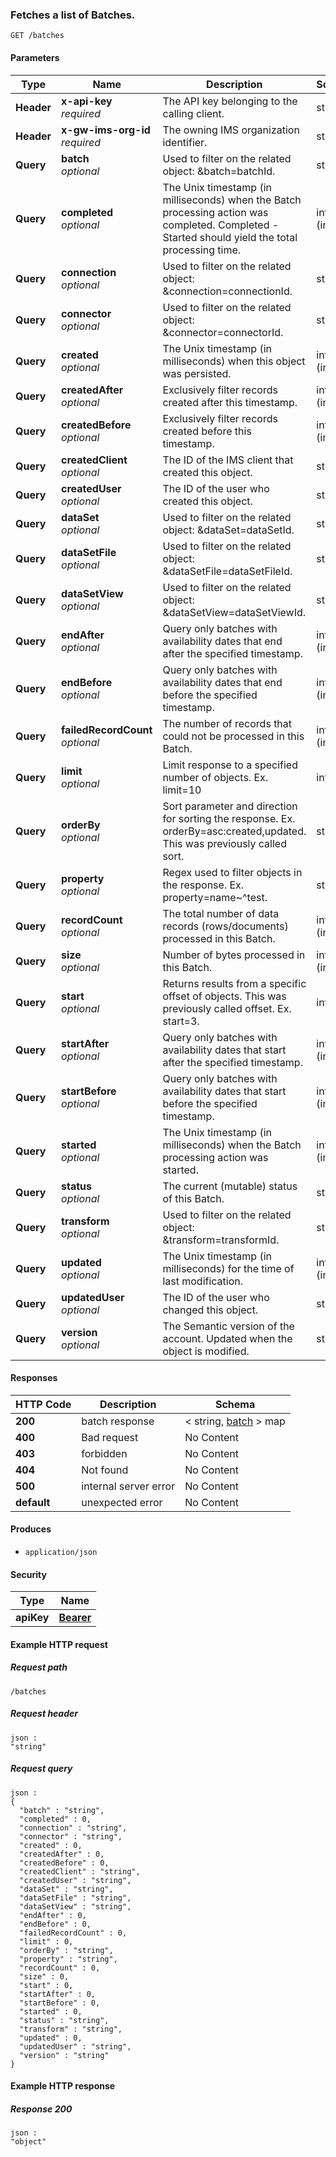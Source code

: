 
<a name="get_batch"></a>
### Fetches a list of Batches.
```
GET /batches
```


#### Parameters

|Type|Name|Description|Schema|
|---|---|---|---|
|**Header**|**x-api-key**  <br>*required*|The API key belonging to the calling client.|string|
|**Header**|**x-gw-ims-org-id**  <br>*required*|The owning IMS organization identifier.|string|
|**Query**|**batch**  <br>*optional*|Used to filter on the related object: &batch=batchId.|string|
|**Query**|**completed**  <br>*optional*|The Unix timestamp (in milliseconds) when the Batch processing action was completed. Completed - Started should yield the total processing time.|integer (int64)|
|**Query**|**connection**  <br>*optional*|Used to filter on the related object: &connection=connectionId.|string|
|**Query**|**connector**  <br>*optional*|Used to filter on the related object: &connector=connectorId.|string|
|**Query**|**created**  <br>*optional*|The Unix timestamp (in milliseconds) when this object was persisted.|integer (int64)|
|**Query**|**createdAfter**  <br>*optional*|Exclusively filter records created after this timestamp.|integer (int64)|
|**Query**|**createdBefore**  <br>*optional*|Exclusively filter records created before this timestamp.|integer (int64)|
|**Query**|**createdClient**  <br>*optional*|The ID of the IMS client that created this object.|string|
|**Query**|**createdUser**  <br>*optional*|The ID of the user who created this object.|string|
|**Query**|**dataSet**  <br>*optional*|Used to filter on the related object: &dataSet=dataSetId.|string|
|**Query**|**dataSetFile**  <br>*optional*|Used to filter on the related object: &dataSetFile=dataSetFileId.|string|
|**Query**|**dataSetView**  <br>*optional*|Used to filter on the related object: &dataSetView=dataSetViewId.|string|
|**Query**|**endAfter**  <br>*optional*|Query only batches with availability dates that end after the specified timestamp.|integer (int64)|
|**Query**|**endBefore**  <br>*optional*|Query only batches with availability dates that end before the specified timestamp.|integer (int64)|
|**Query**|**failedRecordCount**  <br>*optional*|The number of records that could not be processed in this Batch.|integer (int64)|
|**Query**|**limit**  <br>*optional*|Limit response to a specified number of objects. Ex. limit=10|integer|
|**Query**|**orderBy**  <br>*optional*|Sort parameter and direction for sorting the response. Ex. orderBy=asc:created,updated. This was previously called sort.|string|
|**Query**|**property**  <br>*optional*|Regex used to filter objects in the response. Ex. property=name~^test.|string|
|**Query**|**recordCount**  <br>*optional*|The total number of data records (rows/documents) processed in this Batch.|integer (int64)|
|**Query**|**size**  <br>*optional*|Number of bytes processed in this Batch.|integer (int64)|
|**Query**|**start**  <br>*optional*|Returns results from a specific offset of objects. This was previously called offset. Ex. start=3.|integer|
|**Query**|**startAfter**  <br>*optional*|Query only batches with availability dates that start after the specified timestamp.|integer (int64)|
|**Query**|**startBefore**  <br>*optional*|Query only batches with availability dates that start before the specified timestamp.|integer (int64)|
|**Query**|**started**  <br>*optional*|The Unix timestamp (in milliseconds) when the Batch processing action was started.|integer (int64)|
|**Query**|**status**  <br>*optional*|The current (mutable) status of this Batch.|string|
|**Query**|**transform**  <br>*optional*|Used to filter on the related object: &transform=transformId.|string|
|**Query**|**updated**  <br>*optional*|The Unix timestamp (in milliseconds) for the time of last modification.|integer (int64)|
|**Query**|**updatedUser**  <br>*optional*|The ID of the user who changed this object.|string|
|**Query**|**version**  <br>*optional*|The Semantic version of the account. Updated when the object is modified.|string|


#### Responses

|HTTP Code|Description|Schema|
|---|---|---|
|**200**|batch response|< string, [batch](../definitions/batch.md#batch) > map|
|**400**|Bad request|No Content|
|**403**|forbidden|No Content|
|**404**|Not found|No Content|
|**500**|internal server error|No Content|
|**default**|unexpected error|No Content|


#### Produces

* `application/json`


#### Security

|Type|Name|
|---|---|
|**apiKey**|**[Bearer](security.md#bearer)**|


#### Example HTTP request

##### Request path
```
/batches
```


##### Request header
```
json :
"string"
```


##### Request query
```
json :
{
  "batch" : "string",
  "completed" : 0,
  "connection" : "string",
  "connector" : "string",
  "created" : 0,
  "createdAfter" : 0,
  "createdBefore" : 0,
  "createdClient" : "string",
  "createdUser" : "string",
  "dataSet" : "string",
  "dataSetFile" : "string",
  "dataSetView" : "string",
  "endAfter" : 0,
  "endBefore" : 0,
  "failedRecordCount" : 0,
  "limit" : 0,
  "orderBy" : "string",
  "property" : "string",
  "recordCount" : 0,
  "size" : 0,
  "start" : 0,
  "startAfter" : 0,
  "startBefore" : 0,
  "started" : 0,
  "status" : "string",
  "transform" : "string",
  "updated" : 0,
  "updatedUser" : "string",
  "version" : "string"
}
```


#### Example HTTP response

##### Response 200
```
json :
"object"
```



